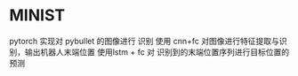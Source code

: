 # MINIST
pytorch 实现对 pybullet 的图像进行 识别
使用 cnn+fc 对图像进行特征提取与识别，输出机器人末端位置
使用lstm + fc 对 识别到的末端位置序列进行目标位置的预测
